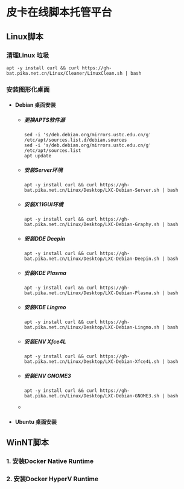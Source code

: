 # 皮卡在线脚本托管平台

## Linux脚本

### 清理Linux 垃圾

```shell
apt -y install curl && curl https://gh-bat.pika.net.cn/Linux/Cleaner/LinuxClean.sh | bash
```



### 安装图形化桌面

- #### Debian 桌面安装

  - ##### 更换APTS软件源

    ```shell
    sed -i 's/deb.debian.org/mirrors.ustc.edu.cn/g' /etc/apt/sources.list.d/debian.sources
    sed -i 's/deb.debian.org/mirrors.ustc.edu.cn/g' /etc/apt/sources.list
    apt update
    ```
    
    

  - ##### 安装Server环境

    ```shell
    apt -y install curl && curl https://gh-bat.pika.net.cn/Linux/Desktop/LXC-Debian-Server.sh | bash
    ```
  
    

  - ##### 安装X11GUI环境

    ```shell
    apt -y install curl && curl https://gh-bat.pika.net.cn/Linux/Desktop/LXC-Debian-Graphy.sh | bash
    ```
  
    

  - ##### 安装DDE Deepin

    ```shell
    apt -y install curl && curl https://gh-bat.pika.net.cn/Linux/Desktop/LXC-Debian-Deepin.sh | bash
    ```
  
    

  - ##### 安装KDE Plasma

    ```shell
    apt -y install curl && curl https://gh-bat.pika.net.cn/Linux/Desktop/LXC-Debian-Plasma.sh | bash
    ```
  
    

  - ##### 安装KDE Lingmo

    ```shell
    apt -y install curl && curl https://gh-bat.pika.net.cn/Linux/Desktop/LXC-Debian-Lingmo.sh | bash
    ```
  
    

  - ##### 安装ENV Xfce4L

    ```shell
    apt -y install curl && curl https://gh-bat.pika.net.cn/Linux/Desktop/LXC-Debian-Xfce4L.sh | bash
    ```
  
    

  - ##### 安装ENV GNOME3

    ```shell
    apt -y install curl && curl https://gh-bat.pika.net.cn/Linux/Desktop/LXC-Debian-GNOME3.sh | bash
    ```


  - 

- #### Ubuntu 桌面安装



## WinNT脚本

### 1. 安装Docker Native Runtime



### 2. 安装Docker HyperV Runtime



